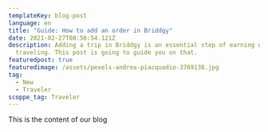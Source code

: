 ```yaml
---
templateKey: blog-post
language: en
title: "Guide: How to add an order in Briddgy"
date: 2021-02-27T08:56:54.121Z
description: Adding a trip in Briddgy is an essential step of earning while
  traveling. This post is going to guide you on that.
featuredpost: true
featuredimage: /assets/pexels-andrea-piacquadio-3769138.jpg
tag:
  - New
  - Traveler
scoppe_tag: Traveler
---
```

This is the content of our blog